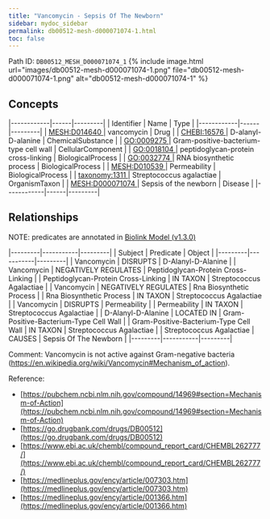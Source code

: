 ```yaml
---
title: "Vancomycin - Sepsis Of The Newborn"
sidebar: mydoc_sidebar
permalink: db00512-mesh-d000071074-1.html
toc: false 
---
```



Path ID: `DB00512_MESH_D000071074_1`
{% include image.html url="images/db00512-mesh-d000071074-1.png" file="db00512-mesh-d000071074-1.png" alt="db00512-mesh-d000071074-1" %}

## Concepts

|------------|------|---------|
| Identifier | Name | Type    |
|------------|------|---------|
| <a href="https://identifiers.org/MESH:D014640">MESH:D014640 </a> | vancomycin | Drug |
| <a href="https://identifiers.org/CHEBI:16576">CHEBI:16576 </a> | D-alanyl-D-alanine | ChemicalSubstance |
| <a href="https://identifiers.org/GO:0009275">GO:0009275 </a> | Gram-positive-bacterium-type cell wall | CellularComponent |
| <a href="https://identifiers.org/GO:0018104">GO:0018104 </a> | peptidoglycan-protein cross-linking | BiologicalProcess |
| <a href="https://identifiers.org/GO:0032774">GO:0032774 </a> | RNA biosynthetic process | BiologicalProcess |
| <a href="https://identifiers.org/MESH:D010539">MESH:D010539 </a> | Permeability | BiologicalProcess |
| <a href="https://identifiers.org/taxonomy:1311">taxonomy:1311 </a> | Streptococcus agalactiae | OrganismTaxon |
| <a href="https://identifiers.org/MESH:D000071074">MESH:D000071074 </a> | Sepsis of the newborn | Disease |
|------------|------|---------|

## Relationships


NOTE: predicates are annotated in <a href="https://github.com/biolink/biolink-model/releases/tag/v1.3.0">Biolink Model (v1.3.0)</a>

|---------|-----------|---------|
| Subject | Predicate | Object  |
|---------|-----------|---------|
| Vancomycin | DISRUPTS | D-Alanyl-D-Alanine |
| Vancomycin | NEGATIVELY REGULATES | Peptidoglycan-Protein Cross-Linking |
| Peptidoglycan-Protein Cross-Linking | IN TAXON | Streptococcus Agalactiae |
| Vancomycin | NEGATIVELY REGULATES | Rna Biosynthetic Process |
| Rna Biosynthetic Process | IN TAXON | Streptococcus Agalactiae |
| Vancomycin | DISRUPTS | Permeability |
| Permeability | IN TAXON | Streptococcus Agalactiae |
| D-Alanyl-D-Alanine | LOCATED IN | Gram-Positive-Bacterium-Type Cell Wall |
| Gram-Positive-Bacterium-Type Cell Wall | IN TAXON | Streptococcus Agalactiae |
| Streptococcus Agalactiae | CAUSES | Sepsis Of The Newborn |
|---------|-----------|---------|

Comment: Vancomycin is not active against Gram-negative bacteria (https://en.wikipedia.org/wiki/Vancomycin#Mechanism_of_action).

Reference: 
  - [https://pubchem.ncbi.nlm.nih.gov/compound/14969#section=Mechanism-of-Action](https://pubchem.ncbi.nlm.nih.gov/compound/14969#section=Mechanism-of-Action)
  - [https://go.drugbank.com/drugs/DB00512](https://go.drugbank.com/drugs/DB00512)
  - [https://www.ebi.ac.uk/chembl/compound_report_card/CHEMBL262777/](https://www.ebi.ac.uk/chembl/compound_report_card/CHEMBL262777/)
  - [https://medlineplus.gov/ency/article/007303.htm](https://medlineplus.gov/ency/article/007303.htm)
  - [https://medlineplus.gov/ency/article/001366.htm](https://medlineplus.gov/ency/article/001366.htm)
